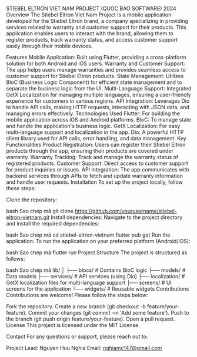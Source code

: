 STIEBEL ELTRON VIET NAM PROJECT (QUOC BAO SOFTWARE) 2024
Overview
The Stiebel Eltron Viet Nam Project is a mobile application developed for the Stiebel Eltron brand, a company specializing in providing services related to warranty and customer support for their products. This application enables users to interact with the brand, allowing them to register products, track warranty status, and access customer support easily through their mobile devices.

Features
Mobile Application: Built using Flutter, providing a cross-platform solution for both Android and iOS users.
Warranty and Customer Support: The app helps users manage warranties and provides seamless access to customer support for Stiebel Eltron products.
State Management: Utilizes BloC (Business Logic Component) for efficient state management and to separate the business logic from the UI.
Multi-Language Support: Integrated GetX Localization for managing multiple languages, ensuring a user-friendly experience for customers in various regions.
API Integration: Leverages Dio to handle API calls, making HTTP requests, interacting with JSON data, and managing errors effectively.
Technologies Used
Flutter: For building the mobile application across iOS and Android platforms.
BloC: To manage state and handle the application's business logic.
GetX Localization: For easy multi-language support and localization in the app.
Dio: A powerful HTTP client library used for API calls, error handling, and data management.
Key Functionalities
Product Registration: Users can register their Stiebel Eltron products through the app, ensuring their products are covered under warranty.
Warranty Tracking: Track and manage the warranty status of registered products.
Customer Support: Direct access to customer support for product inquiries or issues.
API Integration: The app communicates with backend services through APIs to fetch and update warranty information and handle user requests.
Installation
To set up the project locally, follow these steps:

Clone the repository:

bash
Sao chép mã
git clone https://github.com/yourusername/stiebel-eltron-vietnam.git
Install dependencies: Navigate to the project directory and install the required dependencies:

bash
Sao chép mã
cd stiebel-eltron-vietnam
flutter pub get
Run the application: To run the application on your preferred platform (Android/iOS):

bash
Sao chép mã
flutter run
Project Structure
The project is structured as follows:

bash
Sao chép mã
lib/
│
├── blocs/                 # Contains BloC logic
├── models/                # Data models
├── services/              # API services (using Dio)
├── localization/          # GetX localization files for multi-language support
├── screens/               # UI screens for the application
└── widgets/               # Reusable widgets
Contributions
Contributions are welcome! Please follow the steps below:

Fork the repository.
Create a new branch (git checkout -b feature/your-feature).
Commit your changes (git commit -m 'Add some feature').
Push to the branch (git push origin feature/your-feature).
Open a pull request.
License
This project is licensed under the MIT License.

Contact
For any questions or support, please reach out to:

Project Lead: Nguyen Huu Nghia
Email: nghiamc147@gmail.com
